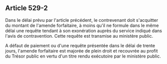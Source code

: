 Article 529-2
----
Dans le délai prévu par l'article précédent, le contrevenant doit s'acquitter du
montant de l'amende forfaitaire, à moins qu'il ne formule dans le même délai une
requête tendant à son exonération auprès du service indiqué dans l'avis de
contravention. Cette requête est transmise au ministère public.

A défaut de paiement ou d'une requête présentée dans le délai de trente jours,
l'amende forfaitaire est majorée de plein droit et recouvrée au profit du Trésor
public en vertu d'un titre rendu exécutoire par le ministère public.
